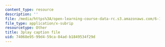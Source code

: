 ```yaml
---
content_type: resource
description: ''
file: /media/https%3A/open-learning-course-data-rc.s3.amazonaws.com/6-172-performance-engineering-of-software-systems-fall-2018/74068e9599d459ca84adb1849534f29d_Z7r4aAZ9Vqo.vtt
file_type: application/x-subrip
resourcetype: Other
title: 3play caption file
uid: 74068e95-99d4-59ca-84ad-b1849534f29d
---
```

